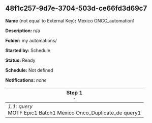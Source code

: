 ## 48f1c257-9d7e-3704-503d-ce66fd3d69c7

**Name** (not equal to External Key)**:** Mexico ONCO_automation1

**Description:** n/a

**Folder:** my automations/

**Started by:** Schedule

**Status:** Ready

**Schedule:** Not defined

**Notifications:** _none_


| Step 1<br>_<small>-</small>_ |
| --- |
| _1.1: query_<br>MOTF Epic1 Batch1 Mexico Onco_Duplicate_de query1 |
